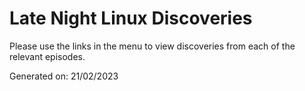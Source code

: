 # Late Night Linux Discoveries

Please use the links in the menu to view discoveries from each of the relevant episodes.

Generated on: 21/02/2023